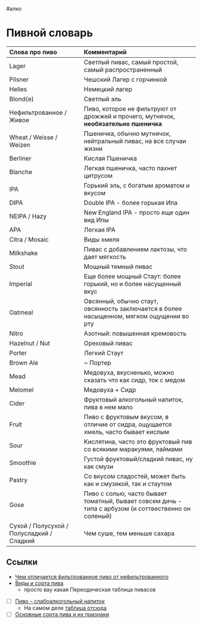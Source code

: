 #алко 

# Пивной словарь

| Слова про пиво                            | Комментарий                                                                                           |
|:----------------------------------------- |:----------------------------------------------------------------------------------------------------- |
| Lager                                     | Светлый пивас, самый простой, самый распространенный                                                  |
| Pilsner                                   | Чешский Лагер с горчинкой                                                                             |
| Helles                                    | Немецкий лагер                                                                                        |
| Blond(e)                                  | Светлый эль                                                                                           |
| Нефильтрованное / Живое                   | Пиво, которое не фильтруют от дрожжей и прочего, мутнячок, **необязательно пшеничка**                 |
| Wheat            / Weisse / Weizen        | Пшеничка, обычно мутнячок, нейтральный пивас, на все случаи жизни                                     |
| Berliner                                  | Кислая Пшеничка                                                                                       |
| Blanche                                   | Легкая пшеничка, часто пахнет цитрусом                                                                |
| IPA                                       | Горький эль, с богатым ароматом и вкусом                                                              |
| DIPA                                      | Double IPA - более горькая Ипа                                                                        |
| NEIPA / Hazy                              | New England IPA - просто еще один вид Ипы                                                             |
| APA                                       | Легкая IPA                                                                                            |
| Citra / Mosaic                            | Виды хмеля                                                                                            |
| Milkshake                                 | Пивас с добавлением лактозы, что дает мягкость                                                        |
| Stout                                     | Мощный темный пивас                                                                                   |
| Imperial                                  | Еще более мощный Стаут: более горький, но и более насущенный вкус                                     |
| Oatmeal                                   | Овсянный, обычно стаут, овсянность заключается в более насыщенном, мягком ощущении во рту             |
| Nitro                                     | Азотный: повышенная кремовость                                                                        |
| Hazelnut / Nut                            | Ореховый пивас                                                                                        |
| Porter                                    | Легкий Стаут                                                                                          |
| Brown Ale                                 | ~ Портер                                                                                              |
| Mead                                      | Медовуха, вкусненько, можно сказать что как сидр, ток с медом                                         |
| Melomel                                   | Медовуха + Сидр                                                                                       |
| Cider                                     | Фруктовый алкогольный напиток, пива в нем мало                                                        |
| Fruit                                     | Пиво с фруктовым вкусом, в отличие от сидра, ощущается хмель, часто бывает кислым                     |
| Sour                                      | Кислятина, часто это фруктовый пив со всякими маракуями, лаймами                                      |
| Smoothie                                  | Густой фруктовый/сладкий пивас, ну как смузи                                                          |
| Pastry                                    | Со вкусом сладостей, может быть как и смузякой, так и стаутом                                         |
| Gose                                      | Пиво с солью, часто бывает томатный, бывает совсем дичь - типа с арбузом (и соттвественно он соленый) |
| Сухой / Полусухой / Полусладкий / Сладкий | Чем суше, тем меньше сахара                                                                           |

## Ссылки

- [Чем отличается фильтрованное пиво от нефильтрованного](https://alcoprof.ru/stati/pivo/otlichie-filtrovannogo-piva-ot-nefiltrovannogo/)
- [Виды и сорта пива](https://beerscience.in.ua/beer-classification/) 
	- просто вау какая Переодическая таблица пивасов
- [ ] [Пиво – слабоалкогольный напиток](https://bowandtie.ru/pivo-slaboalkogolnyiy-napitok/)
	- На самом деле [таблица отсюда](https://bowandtie.ru/interaktivnaya-tablitsa-sortov-piva/)
- [ ] [Основные сорта пива и их признаки](http://pivoinfo.ru/osnovnye-sorta-piva-i-ix-priznaki/)

